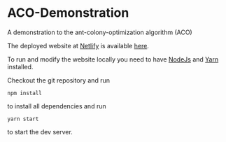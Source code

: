 # ACO-Demonstration

A demonstration to the ant-colony-optimization algorithm (ACO)

The deployed website at [Netlify](https://www.netlify.com/) is available [here](https://dazzling-spence-ec69f3.netlify.com/).

To run and modify the website locally you need to have [NodeJs](https://nodejs.org/en/) and [Yarn](https://classic.yarnpkg.com/lang/en/) installed.

Checkout the git repository and run

````terminal
npm install
````

to install all dependencies and run

````terminal
yarn start
````

to start the dev server.
